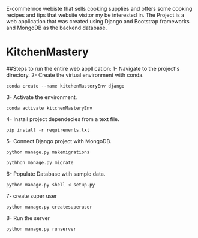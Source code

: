 
E-commernce webiste that sells cooking supplies and offers some cooking recipes and tips that website visitor my be interested in. The Project is a web application that was created using Django and Bootstrap frameworks and MongoDB as the backend database.
# KitchenMastery
##Steps to run the entire web appllication:
1- Navigate to the project's directory.
2- Create the virtual environment with conda.
```
conda create --name kitchenMasteryEnv django
```
3- Activate the environment.
```
conda activate kitchenMasteryEnv
```
4- Install project dependecies from a text file.
```
pip install -r requirements.txt
```
5- Connect Django project with MongoDB.
```
python manage.py makemigrations
```
```
pythhon manage.py migrate
```
6- Populate Database wtih sample data.
```
python manage.py shell < setup.py
```
7- create super user
```
python manage.py createsuperuser
```
8- Run the server
```
python manage.py runserver
```
